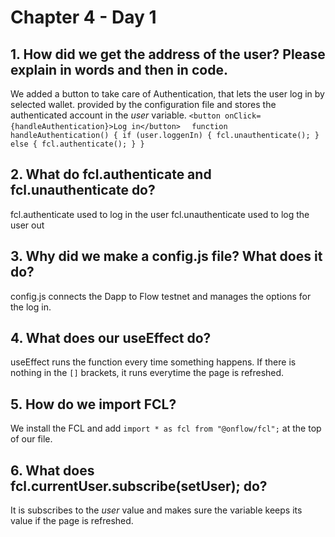 # Chapter 4 - Day 1

## 1. How did we get the address of the user? Please explain in words and then in code.
We added a button to take care of Authentication, that lets the user log in by selected wallet. provided by the configuration file and stores the authenticated account in the *user* variable.
`<button onClick={handleAuthentication}>Log in</button>`
`  function handleAuthentication() {
    if (user.loggenIn) {
      fcl.unauthenticate();
    } else {
      fcl.authenticate();
    }
  }`

## 2. What do fcl.authenticate and fcl.unauthenticate do?
fcl.authenticate used to log in the user
fcl.unauthenticate used to log the user out

## 3. Why did we make a config.js file? What does it do?
config.js connects the Dapp to Flow testnet and manages the options for the log in.

## 4. What does our useEffect do?
useEffect runs the function every time something happens. If there is nothing in the `[]` brackets, it runs everytime the page is refreshed.

## 5. How do we import FCL?
We install the FCL and add `import * as fcl from "@onflow/fcl";` at the top of our file.

## 6. What does fcl.currentUser.subscribe(setUser); do?
It is subscribes to the *user* value and makes sure the variable keeps its value if the page is refreshed.
